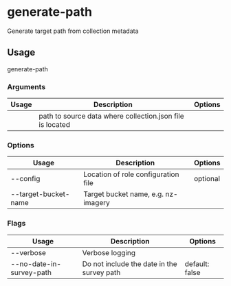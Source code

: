 # generate-path

Generate target path from collection metadata

## Usage

generate-path <options> <path>

### Arguments

| Usage  | Description                                               | Options |
| ------ | --------------------------------------------------------- | ------- |
| <path> | path to source data where collection.json file is located |         |

### Options

| Usage                      | Description                         | Options  |
| -------------------------- | ----------------------------------- | -------- |
| --config <str>             | Location of role configuration file | optional |
| --target-bucket-name <str> | Target bucket name, e.g. nz-imagery |          |

### Flags

| Usage                    | Description                                | Options        |
| ------------------------ | ------------------------------------------ | -------------- |
| --verbose                | Verbose logging                            |                |
| --no-date-in-survey-path | Do not include the date in the survey path | default: false |

<!-- This file has been autogenerated by src/readme/readme.generate.ts -->
